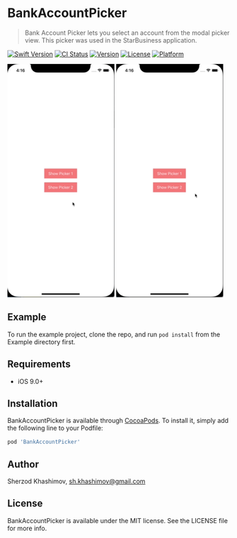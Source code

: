# BankAccountPicker
> Bank Account Picker lets you select an account from the modal picker view. 
This picker was used in the StarBusiness application.

[![Swift Version][swift-image]][swift-url]
[![CI Status](https://img.shields.io/travis/sh-khashimov/BankAccountPicker.svg?style=flat)](https://travis-ci.org/sh-khashimov/BankAccountPicker)
[![Version](https://img.shields.io/cocoapods/v/BankAccountPicker.svg?style=flat)](https://cocoapods.org/pods/BankAccountPicker)
[![License](https://img.shields.io/cocoapods/l/BankAccountPicker.svg?style=flat)](https://cocoapods.org/pods/BankAccountPicker)
[![Platform](https://img.shields.io/cocoapods/p/BankAccountPicker.svg?style=flat)](https://cocoapods.org/pods/BankAccountPicker)

![](screen1.gif) ![](screen2.gif)

## Example

To run the example project, clone the repo, and run `pod install` from the Example directory first.

## Requirements
- iOS 9.0+

## Installation

BankAccountPicker is available through [CocoaPods](https://cocoapods.org). To install
it, simply add the following line to your Podfile:

```ruby
pod 'BankAccountPicker'
```

## Author

Sherzod Khashimov, sh.khashimov@gmail.com

## License

BankAccountPicker is available under the MIT license. See the LICENSE file for more info.


[swift-image]:https://img.shields.io/badge/swift-5.0-orange.svg
[swift-url]: https://swift.org/
